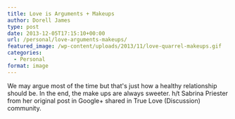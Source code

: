 ```yaml
---
title: Love is Arguments + Makeups
author: Dorell James
type: post
date: 2013-12-05T17:15:10+00:00
url: /personal/love-arguments-makeups/
featured_image: /wp-content/uploads/2013/11/love-quarrel-makeups.gif
categories:
  - Personal
format: image
---
```


We may argue most of the time but that's just how a healthy relationship should be. In the end, the make ups are always sweeter. <span class="wp-font-emots-heart"></span> h/t Sabrina Priester from her original post in Google+ shared in True Love (Discussion) community. <span class="wp-font-emots-emo-happy"></span>
